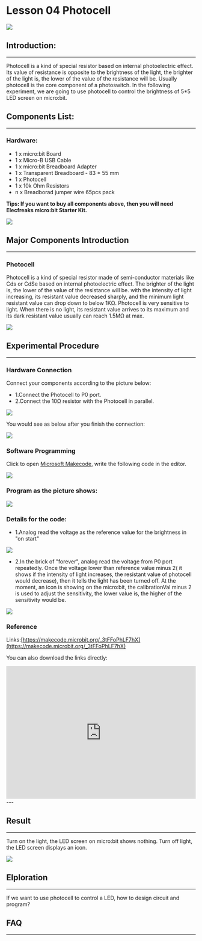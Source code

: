 # Lesson 04 Photocell 

 ![](./images/MwngMAi.jpg)

## Introduction:
---
Photocell is a kind of special resistor based on internal photoelectric effect. Its value of resistance is opposite to the brightness of the light, the brighter of the light is,  the lower of the value of the resistance will be. Usually photocell is the core component of a photoswitch. In the following experiment, we are going to use photocell to control the brightness of 5*5 LED screen on micro:bit.

## Components List:
---
### Hardware:

- 1 x micro:bit Board
- 1 x Micro-B USB Cable
- 1 x micro:bit Breadboard Adapter
- 1 x Transparent Breadboard - 83 * 55 mm
- 1 x Photocell
- 1 x 10k Ohm Resistors
- n x Breadborad jumper wire 65pcs pack

****Tips: If you want to buy all components above, then you will need Elecfreaks micro:bit Starter Kit.****

![](./images/W4tseua.jpg)

## Major Components Introduction
---
### Photocell

Photocell is a kind of special resistor made of semi-conductor materials like Cds or CdSe based on internal photoelectric effect. The brighter of the light is,  the lower of the value of the resistance will be. with the intensity of light increasing, its resistant value decreased sharply, and the minimum light resistant value can drop down to below 1KΩ. Photocell is very sensitive to light. When there is no light, its resistant value arrives to its maximum and its dark resistant value usually can reach 1.5MΩ at max.

![](./images/jS03zGQ.jpg)

## Experimental Procedure
---
### Hardware Connection
Connect your components according to the picture below: 

- 1.Connect the Photocell to P0 port.
- 2.Connect the 10Ω resistor with the Photocell in parallel.

![](./images/FtQDhiS.jpg)

You would see as  below after you finish the connection: 

![](./images/TMd3Fq8.jpg)

### Software Programming

Click to open [Microsoft Makecode](https://makecode.microbit.org/), write the following code in the editor.

![](./images/JHZUvh2.png)

### Program as the picture shows:

![](./images/Hdxt7qd.png)

### Details for the code:
- 1.Analog read the voltage as the reference value for the brightness in "on start"

![](./images/Oj48CCS.png)

- 2.In the brick of "forever", analog read the voltage from P0 port repeatedly. Once the voltage lower than reference value minus 2( it shows if the intensity of light increases, the resistant value of photocell would decrease), then it tells the light has been turned off.  At the moment, an icon is showing on the micro:bit, the calibrationVal minus 2 is used to adjust the sensitivity,  the lower value is,  the higher of the sensitivity would be.

![](./images/bd9M5tC.png)

### Reference
Links:[https://makecode.microbit.org/_3tFFoPhLF7hX](https://makecode.microbit.org/_3tFFoPhLF7hX)

You can also download the links directly:

<div style="position:relative;height:0;padding-bottom:70%;overflow:hidden;"><iframe style="position:absolute;top:0;left:0;width:100%;height:100%;" src="https://makecode.microbit.org/#pub:_3tFFoPhLF7hX" frameborder="0" sandbox="allow-popups allow-forms allow-scripts allow-same-origin"></iframe></div>  
---

## Result
---
Turn on the light, the LED screen on micro:bit shows nothing. Turn off light, the LED screen displays an icon.

![](./images/1Xu4lBR.gif)


## Elploration
---
If we want to use photocell to control a LED,  how to design circuit and program? 

## FAQ
---

